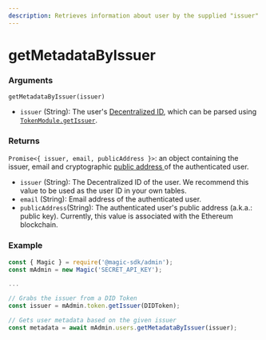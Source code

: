 ```yaml
---
description: Retrieves information about user by the supplied "issuer".
---
```


# getMetadataByIssuer

### Arguments

`getMetadataByIssuer(issuer)`

* `issuer` \(String\): The user's [Decentralized ID](../../../../decentralized-id.md), which can be parsed using [`TokenModule.getIssuer`](../token-module/getissuer.md).

### Returns

`Promise<{ issuer, email, publicAddress }>`: an object containing the issuer, email and cryptographic [public address ](https://support.blockchain.com/hc/en-us/articles/360000951966-Public-and-private-keys)of the authenticated user.

* `issuer` \(String\): The Decentralized ID of the user.  We recommend this value to be used as the user ID in your own tables.
* `email` \(String\): Email address of the authenticated user.
* `publicAddress`\(String\): The authenticated user's public address \(a.k.a.: public key\). Currently, this value is associated with the Ethereum blockchain.

### Example

```typescript
const { Magic } = require('@magic-sdk/admin');
const mAdmin = new Magic('SECRET_API_KEY');

...

// Grabs the issuer from a DID Token
const issuer = mAdmin.token.getIssuer(DIDToken);

// Gets user metadata based on the given issuer
const metadata = await mAdmin.users.getMetadataByIssuer(issuer);
```

